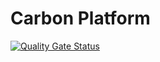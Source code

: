 # Carbon Platform

[![Quality Gate Status](https://sonarcloud.io/api/project_badges/measure?project=carbon-design-system_carbon-platform&metric=alert_status)](https://sonarcloud.io/dashboard?id=carbon-design-system_carbon-platform)
